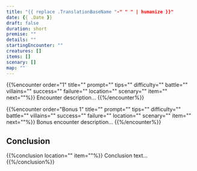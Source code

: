 ```yaml
---
title: "{{ replace .TranslationBaseName "-" " " | humanize }}"
date: {{ .Date }}
draft: false
duration: short
premise: ""
details: ""
startingEncounter: ""
creatures: []
items: []
scenary: []
map: ""
---
```


{{%encounter order="1" title="" prompt="" tips="" difficulty="" battle="" villains="" success="" failure="" location="" scenary="" item="" next=""%}}
Encounter description...
{{%/encounter%}}

{{%encounter order="Bonus 1" title="" prompt="" tips="" difficulty="" battle="" villains="" success="" failure="" location="" scenary="" item="" next=""%}}
Bonus encounter description...
{{%/encounter%}}

## Conclusion

{{%conclusion location="" item=""%}}
Conclusion text...
{{%/conclusion%}}